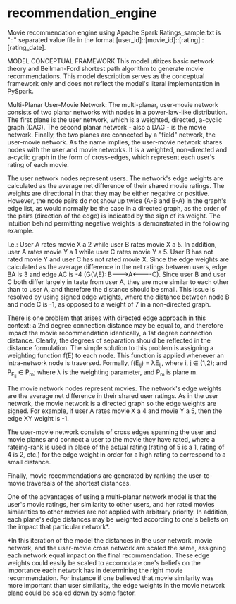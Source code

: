 # recommendation_engine
Movie recommendation engine using Apache Spark
Ratings_sample.txt is "::" separated value file in the format [user_id]::[movie_id]::[rating]::[rating_date]. 


MODEL CONCEPTUAL FRAMEWORK
This model utitizes basic network theory and Bellman-Ford shortest path algorithm to generate movie recommendations. This model description serves as the conceptual framework only and does not reflect the model's literal implementation in PySpark. 

Multi-Planar User-Movie Network: The multi-planar, user-movie network consists of two planar networks with nodes in a power-law-like distribution. The first plane is the user network, which is a weighted, directed, a-cyclic graph (DAG). The second planar network - also a DAG - is the movie network. Finally, the two planes are connected by a "field" network, the user-movie network. As the name implies, the user-movie network shares nodes with the user and movie networks. It is a weighted, non-directed and a-cyclic graph in the form of cross-edges, which represent each user's rating of each movie. 

  The user network nodes represent users. The network's edge weights are calculated as the average net difference of their shared movie ratings. The weights are directional in that they may be either negative or positive. However, the node pairs do not show up twice (A-B and B-A) in the graph's edge list, as would normally be the case in a directed graph, as the order of the pairs (direction of the edge) is indicated by the sign of its weight. The intuition behind permitting negative weights is demonstrated in the following example. 
  
   I.e.: User A rates movie X a 2 while user B rates movie X a 5. In addition, user A rates movie Y a 1 while user C rates movie Y a 5. User B has not rated movie Y and user C has not rated movie X. Since the edge weights are calculated as the average difference in the net ratings between users, edge BA is 3 and edge AC is -4 (G(V,E): B--->A<----C). Since user B and user C both differ largely in taste from user A, they are more similar to each other than to user A, and therefore the distance should be small. This issue is resolved by using signed edge weights, where the distance between node B and node C is -1, as opposed to a weight of 7 in a non-directed graph. 
   
   There is one problem that arises with directed edge approach in this context: a 2nd degree connection distance may be equal to, and therefore impact the movie recommendation identically, a 1st degree connection distance. Clearly, the degrees of separation should be reflected in the distance formulation. The simple solution to this problem is assigning a weighting function f(E) to each node. This function is applied whenever an intra-network node is traversed. Formally, f(E<sub>ij</sub>) = λE<sub>ij</sub>, where i, j ∈ (1,2); and P<sub>E<sub>ij</sub></sub> ∈ P<sub>m</sub>; where λ is the weighting parameter, and P<sub>m</sub> is plane m.
  
  The movie network nodes represent movies. The network's edge weights are the average net difference in their shared user ratings. As in the user network, the movie network is a directed graph so the edge weights are signed. For example, if user A rates movie X a 4 and movie Y a 5, then the edge XY weight is -1. 
  
  The user-movie network consists of cross edges spanning the user and movie planes and connect a user to the movie they have rated, where a rateing-rank is used in place of the actual rating (rating of 5 is a 1, rating of 4 is 2, etc.) for the edge weight in order for a high rating to correspond to a small distance.
  
  Finally, movie recommendations are generated by ranking the user-to-movie traversals of the shortest distances. 
  
  One of the advantages of using a multi-planar network model is that the user's movie ratings, her similarity to other users, and her rated movies similarities to other movies are not applied with arbitrary priority. In addition, each plane's edge distances may be weighted according to one's beliefs on the impact that particular network*.

 *In this iteration of the model the distances in the user network, movie network, and the user-movie cross network are scaled the same, assigning each network equal impact on the final recommendation. These edge weights could easily be scaled to accomodate one's beliefs on the importance each network has in determining the right movie recommendation. For instance if one believed that movie similarity was more important than user similarity, the edge weights in the movie network plane could be scaled down by some factor.   

